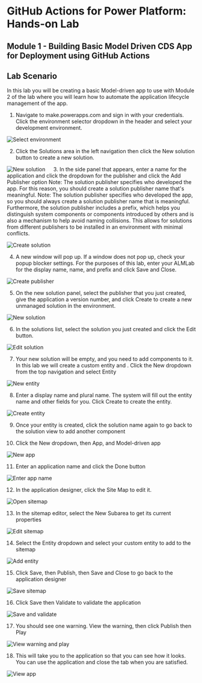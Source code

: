 # GitHub Actions for  Power Platform: Hands-on Lab

## Module 1 - Building Basic Model Driven CDS App for Deployment using GitHub Actions

## Lab Scenario 
In this lab you will be creating a basic Model-driven app to use with Module 2 of the lab where you will learn how to automate the application lifecycle management of the app.

1.	Navigate to make.powerapps.com and sign in with your credentials.  Click the environment selector dropdown in the header and select your development environment.

![Select environment](media/gh-lab-1.10.png "Select environment")

2.	Click the Solutions area in the left navigation then click the New solution button to create a new solution.

![New solution](media/gh-lab-1.20.png "New solution")
 
3.	In the side panel that appears, enter a name for the application and click the dropdown for the publisher and click the Add Publisher option
Note: The solution publisher specifies who developed the app. For this reason, you should create a solution publisher name that's meaningful.
Note: The solution publisher specifies who developed the app, so you should always create a solution publisher name that is meaningful. Furthermore, the solution publisher includes a prefix, which helps you distinguish system components or components introduced by others and is also a mechanism to help avoid naming collisions. This allows for solutions from different publishers to be installed in an environment with minimal conflicts.

![Create solution](media/gh-lab-1.30.png "Create solution")

4.	A new window will pop up.  If a window does not pop up, check your popup blocker settings.  For the purposes of this lab, enter your ALMLab for the display name, name, and prefix and click Save and Close.

![Create publisher](media/gh-lab-1.40.png "Create publisher")

5.	On the new solution panel, select the publisher that you just created, give the application a version number, and click Create to create a new unmanaged solution in the environment.

![New solution](media/gh-lab-1.50.png "New solution")

6.	In the solutions list, select the solution you just created and click the Edit button.

![Edit solution](media/gh-lab-1.60.png "Edit solution")

7.	Your new solution will be empty, and you need to add components to it.  In this lab we will create a custom entity and .  Click the New dropdown from the top navigation and select Entity

![New entity](media/gh-lab-1.70.png "New entity")

8.	Enter a display name and plural name.  The system will fill out the entity name and other fields for you.  Click Create to create the entity.

![Create entity](media/gh-lab-1.80.png "Create entity")

9.	Once your entity is created, click the solution name again to go back to the solution view to add another component

10.	Click the New dropdown, then App, and Model-driven app

![New app](media/gh-lab-1.100.png "New app")

11.	Enter an application name and click the Done button

![Enter app name](media/gh-lab-1.110.png "Enter app name")

12.	In the application designer, click the Site Map to edit it.

![Open sitemap](media/gh-lab-1.120.png "Open sitemap")

13.	In the sitemap editor, select the New Subarea to get its current properties

![Edit sitemap](media/gh-lab-1.130.png "Edit sitemap")

14.	Select the Entity dropdown and select your custom entity to add to the sitemap

![Add entity](media/gh-lab-1.140.png "Add entity")

15.	Click Save, then Publish, then Save and Close to go back to the application designer

![Save sitemap](media/gh-lab-1.150.png "Save sitemap")

16.	Click Save then Validate to validate the application

![Save and validate](media/gh-lab-1.160.png "Save and validate")

17.	You should see one warning.  View the warning, then click Publish then Play

![View warning and play](media/gh-lab-1.170.png "View warning and play")

18.	This will take you to the application so that you can see how it looks.  You can use the application and close the tab when you are satisfied.

![View app](media/gh-lab-1.180.png "View app")
